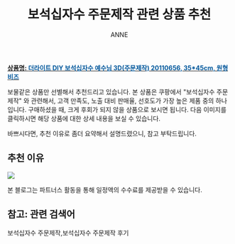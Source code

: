 ﻿---
layout: post
title:  "보석십자수 주문제작 관련 상품 추천"
author: ANNE
categories: [ 가구/인테리어 ]
tags: [보석십자수 주문제작,보석십자수 주문제작 후기]
image: https://static.coupangcdn.com/image/vendor_inventory/2cf3/0d10b7a6983e977d6cd0e40f3b118ac46582d627b5b1686be2230f43ec55.jpg 
description: "쿠팡에서 보석십자수 주문제작 관련 상품으로 가장 고객 선호도가 높은 제품 중 하나입니다."
---

<a href="https://link.coupang.com/re/AFFSDP?lptag=AF5184500&pageKey=2370246282&itemId=4125634244&vendorItemId=72109564121&traceid=V0-153-1b6350f9a309d9e7"><b>상품명: <font color='#01579B'>더라이트 DIY 보석십자수 예수님 3D(주문제작) 20110656, 35*45cm, 원형비즈</font></b></a>

보물같은 상품만 선별해서 추천드리고 있습니다.
본 상품은 쿠팡에서 "보석십자수 주문제작" 와 관련해서, 고객 만족도, 노출 대비 판매율, 선호도가 가장 높은 제품 중의 하나입니다.
구매하셨을 때, 크게 후회가 되지 않을 상품으로 보시면 됩니다. 
다음 이미지를 클릭하시면 해당 상품에 대한 상세 내용을 보실 수 있습니다.

바쁘시다면, 추천 이유로 좀더 요약해서 설명드렸으니, 참고 부탁드립니다.

## 추천 이유 

<a href="https://link.coupang.com/re/AFFSDP?lptag=AF5184500&pageKey=2370246282&itemId=4125634244&vendorItemId=72109564121&traceid=V0-153-1b6350f9a309d9e7"><img src="https://thumbnail10.coupangcdn.com/thumbnails/remote/q89/image/vendor_inventory/cbd9/bf9de7c5a5f5a994b9ab5f9d92f0fbe9339e39231033ba14c3a4618cd44b.jpg"></a> 

본 블로그는 파트너스 활동을 통해 일정액의 수수료를 제공받을 수 있습니다.

## 참고: 관련 검색어    
보석십자수 주문제작,보석십자수 주문제작 후기